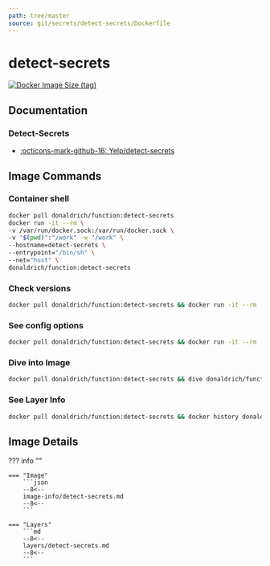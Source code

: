 ```yaml
---
path: tree/master
source: git/secrets/detect-secrets/Dockerfile
---
```


# detect-secrets

[![Docker Image Size (tag)](https://img.shields.io/docker/image-size/donaldrich/function/detect-secrets?color=blue&label=donaldrich/function:detect-secrets&logo=docker&style=flat-square)](https://hub.docker.com/r/donaldrich/function/detect-secrets)

## Documentation

### Detect-Secrets

- [:octicons-mark-github-16: Yelp/detect-secrets](https://github.com/Yelp/detect-secrets)

## Image Commands

### Container shell

```sh
docker pull donaldrich/function:detect-secrets
docker run -it --rm \
-v /var/run/docker.sock:/var/run/docker.sock \
-v "$(pwd)":"/work" -w "/work" \
--hostname=detect-secrets \
--entrypoint="/bin/sh" \
--net="host" \
donaldrich/function:detect-secrets
```

### Check versions

```sh
docker pull donaldrich/function:detect-secrets && docker run -it --rm  donaldrich/function:detect-secrets validate
```

### See config options

```sh
docker pull donaldrich/function:detect-secrets && docker run -it --rm  donaldrich/function:detect-secrets help
```

### Dive into Image

```sh
docker pull donaldrich/function:detect-secrets && dive donaldrich/function:detect-secrets
```

### See Layer Info

```sh
docker pull donaldrich/function:detect-secrets && docker history donaldrich/function:detect-secrets
```

## Image Details

??? info ""

    === "Image"
        ```json
        --8<--
        image-info/detect-secrets.md
        --8<--
        ```

    === "Layers"
        ```md
        --8<--
        layers/detect-secrets.md
        --8<--
        ```
